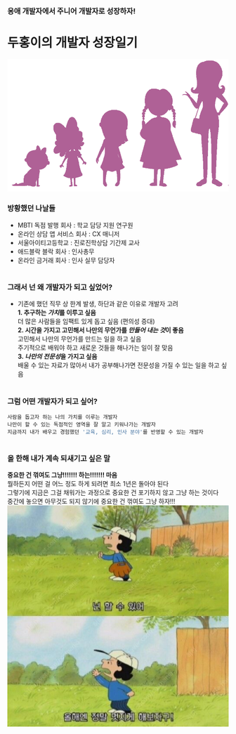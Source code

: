 ### 응애 개발자에서 주니어 개발자로 성장하자!
# 두홍이의 개발자 성장일기
![](babytojunior.png)

### 방황했던 나날들
- MBTI 독점 발행 회사 :  학교 담당 지원 연구원
- 온라인 상담 앱 서비스 회사 :  CX 매니저
- 서울아이티고등학교 : 진로진학상담 기간제 교사
- 애드블락 블락 회사 : 인사총무
- 온라인 금거래 회사 : 인사 실무 담당자
# 

### 그래서 넌 왜 개발자가 되고 싶었어?
- 기존에 했던 직무 상 한계 발생, 하단과 같은 이유로 개발자 고려  
**1. 추구하는 *가치*를 이루고 싶음**  
더 많은 사람들을 임팩트 있게 돕고 싶음 (편의성 증대)  
**2. 시간을 가지고 고민해서 나만의 무언가를 *만들어 내는 것*이 좋음**  
고민해서 나만의 무언가를 만드는 일을 하고 싶음  
주기적으로 배워야 하고 새로운 것들을 해나가는 일이 잘 맞음  
**3. *나만의 전문성*을 가지고 싶음**  
배울 수 있는 자료가 많아서 내가 공부해나가면 전문성을 가질 수 있는 일을 하고 싶음   
#

### 그럼 어떤 개발자가 되고 싶어?
```python
사람을 돕고자 하는 나의 가치를 이루는 개발자
나만이 할 수 있는 독점적인 영역을 잘 알고 키워나가는 개발자
지금까지 내가 배우고 경험했던 '교육, 심리, 인사 분야'를 반영할 수 있는 개발자
```
#
### 올 한해 내가 계속 되새기고 싶은 말
**중요한 건 꺾여도 그냥!!!!!!! 하는!!!!!!! 마음**  
뭘하든지 어떤 걸 어느 정도 하게 되려면 최소 1년은 돌아야 된다  
그렇기에 지금은 그걸 채워가는 과정으로 중요한 건 포기하지 않고 그냥 하는 것이다  
중간에 놓으면 아무것도 되지 않기에 중요한 건 꺾여도 그냥 하자!!!  
![](snoopy.jpg)
